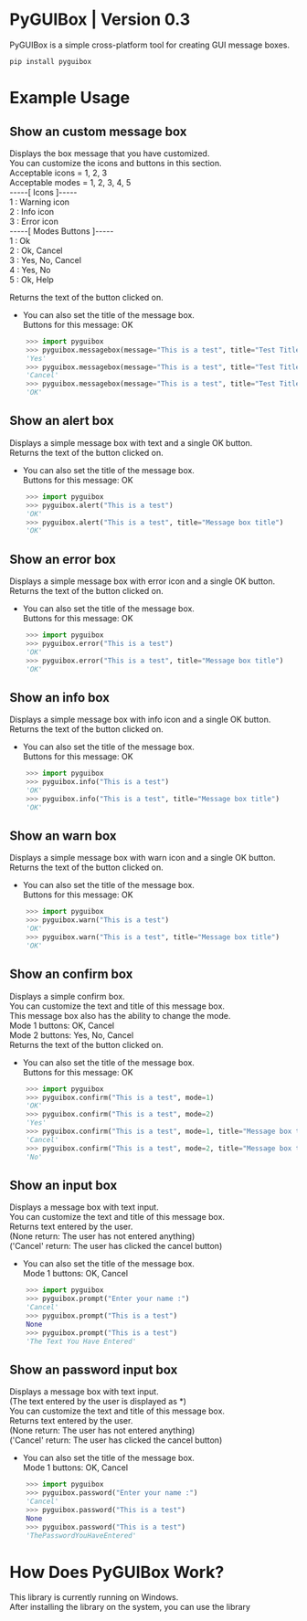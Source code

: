 PyGUIBox  |  Version 0.3
=========

PyGUIBox is a simple cross-platform tool for creating GUI message boxes.

```pip install pyguibox```

Example Usage
=============

Show an custom message box
--------------------------

Displays the box message that you have customized.<br>
You can customize the icons and buttons in this section.<br>
Acceptable icons = 1, 2, 3<br>
Acceptable modes = 1, 2, 3, 4, 5<br>
-----[ Icons ]-----<br>
1 : Warning icon<br>
2 : Info icon<br>
3 : Error icon<br>
-----[ Modes Buttons ]-----<br>
1 : Ok<br>
2 : Ok, Cancel<br>
3 : Yes, No, Cancel<br>
4 : Yes, No<br>
5 : Ok, Help<br>

Returns the text of the button clicked on.<br>
* You can also set the title of the message box.<br>
Buttons for this message: OK<br>

```python
    >>> import pyguibox
    >>> pyguibox.messagebox(message="This is a test", title="Test Title", mode=3, icon=3)
    'Yes'
    >>> pyguibox.messagebox(message="This is a test", title="Test Title", mode=2, icon=2)
    'Cancel'
    >>> pyguibox.messagebox(message="This is a test", title="Test Title", mode=1, icon=1)
    'OK'
```

Show an alert box
--------------------------

Displays a simple message box with text and a single OK button.<br>
Returns the text of the button clicked on.<br>
* You can also set the title of the message box.<br>
Buttons for this message: OK<br>

```python
    >>> import pyguibox
    >>> pyguibox.alert("This is a test")
    'OK'
    >>> pyguibox.alert("This is a test", title="Message box title")
    'OK'
```

Show an error box
--------------------------

Displays a simple message box with error icon and a single OK button.<br>
Returns the text of the button clicked on.<br>
* You can also set the title of the message box.<br>
Buttons for this message: OK<br>

```python
    >>> import pyguibox
    >>> pyguibox.error("This is a test")
    'OK'
    >>> pyguibox.error("This is a test", title="Message box title")
    'OK'
```

Show an info box
--------------------------

Displays a simple message box with info icon and a single OK button.<br>
Returns the text of the button clicked on.<br>
* You can also set the title of the message box.<br>
Buttons for this message: OK<br>

```python
    >>> import pyguibox
    >>> pyguibox.info("This is a test")
    'OK'
    >>> pyguibox.info("This is a test", title="Message box title")
    'OK'
```

Show an warn box
--------------------------

Displays a simple message box with warn icon and a single OK button.<br>
Returns the text of the button clicked on.<br>
* You can also set the title of the message box.<br>
Buttons for this message: OK<br>

```python
    >>> import pyguibox
    >>> pyguibox.warn("This is a test")
    'OK'
    >>> pyguibox.warn("This is a test", title="Message box title")
    'OK'
```

Show an confirm box
--------------------------

Displays a simple confirm box.<br>
You can customize the text and title of this message box.<br>
This message box also has the ability to change the mode.<br>
Mode 1 buttons: OK, Cancel<br>
Mode 2 buttons: Yes, No, Cancel<br>
Returns the text of the button clicked on.<br>
* You can also set the title of the message box.<br>
Buttons for this message: OK<br>

```python
    >>> import pyguibox
    >>> pyguibox.confirm("This is a test", mode=1)
    'OK'
    >>> pyguibox.confirm("This is a test", mode=2)
    'Yes'
    >>> pyguibox.confirm("This is a test", mode=1, title="Message box title")
    'Cancel'
    >>> pyguibox.confirm("This is a test", mode=2, title="Message box title")
    'No'
```

Show an input box
--------------------------

Displays a message box with text input.<br>
You can customize the text and title of this message box.<br>
Returns text entered by the user.<br>
(None return: The user has not entered anything)<br>
('Cancel' return: The user has clicked the cancel button)<br>
* You can also set the title of the message box.<br>
Mode 1 buttons: OK, Cancel<br>


```python
    >>> import pyguibox
    >>> pyguibox.prompt("Enter your name :")
    'Cancel'
    >>> pyguibox.prompt("This is a test")
    None
    >>> pyguibox.prompt("This is a test")
    'The Text You Have Entered'
```

Show an password input box
--------------------------

Displays a message box with text input.<br>
(The text entered by the user is displayed as *)<br>
You can customize the text and title of this message box.<br>
Returns text entered by the user.<br>
(None return: The user has not entered anything)<br>
('Cancel' return: The user has clicked the cancel button)<br>
* You can also set the title of the message box.<br>
Mode 1 buttons: OK, Cancel<br>

```python
    >>> import pyguibox
    >>> pyguibox.password("Enter your name :")
    'Cancel'
    >>> pyguibox.password("This is a test")
    None
    >>> pyguibox.password("This is a test")
    'ThePasswordYouHaveEntered'
```

How Does PyGUIBox Work?
========================

This library is currently running on Windows.<br>
After installing the library on the system, you can use the library

